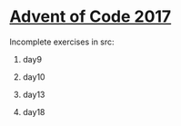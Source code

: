 # [Advent of Code 2017](https://adventofcode.com/2017)

Incomplete exercises in src:

1. day9

2. day10
3. day13
4. day18
